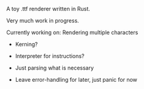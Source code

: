 A toy .ttf renderer written in Rust.

Very much work in progress.

Currently working on: Rendering multiple characters

* Kerning?

* Interpreter for instructions?

* Just parsing what is necessary

* Leave error-handling for later, just panic for now
